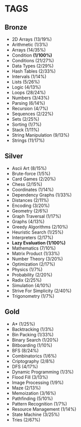 # TAGS

## Bronze

-   2D Arrays (13/19%)
-   Arithmetic (1/3%)
-   Arrays (14/35%)
-   Condition **(1/100%)**
-   Conditions (21/27%)
-   Data Types (2/29%)
-   Hash Tables (2/33%)
-   Intervals (1/14%)
-   Lists (5/26%)
-   Logic (4/13%)
-   Loops (28/24%)
-   Numbers (3/43%)
-   Parsing (6/14%)
-   Recursion (4/7%)
-   Sequences (2/22%)
-   Sets (2/25%)
-   Sorting (1/7%)
-   Stack (1/11%)
-   String Manipulation (9/13%)
-   Strings (11/17%)

## Silver

-   Ascii Art (8/15%)
-   Brute-force (1/5%)
-   Card Games (2/20%)
-   Chess (2/15%)
-   Coordinates (1/14%)
-   Dependency Graphs (1/33%)
-   Distances (2/11%)
-   Encoding (3/20%)
-   Geometry (2/6%)
-   Graph Traversal (1/17%)
-   Graphs (4/13%)
-   Greedy Algorithms (2/10%)
-   Heuristic Search (1/25%)
-   Interpreters (2/17%)
-   **Lazy Evaluation (1/100%)**
-   Mathematics (7/10%)
-   Matrix Product (1/33%)
-   Number Theory (3/20%)
-   Optimization (2/17%)
-   Physics (1/7%)
-   Probability (2/20%)
-   Radix (2/25%)
-   Simulation (4/10%)
-   Strive For Simplicity (2/40%)
-   Trigonometry (1/7%)

## Gold

-   A\* (1/25%)
-   Backtracking (1/3%)
-   Bin Packing (1/33%)
-   Binary Search (1/20%)
-   Bitboarding (1/10%)
-   BFS (8/24%)
-   Combinatorics (1/6%)
-   Criptography (2/8%)
-   DFS (4/17%)
-   Dynamic Programming (1/3%)
-   Flood Fill (3/13%)
-   Image Processing (1/9%)
-   Maze (2/13%)
-   Memoization (3/16%)
-   Pathfinding (5/10%)
-   Pattern Recognition (1/7%)
-   Resource Management (1/14%)
-   State Machine (3/25%)
-   Tries (2/67%)
